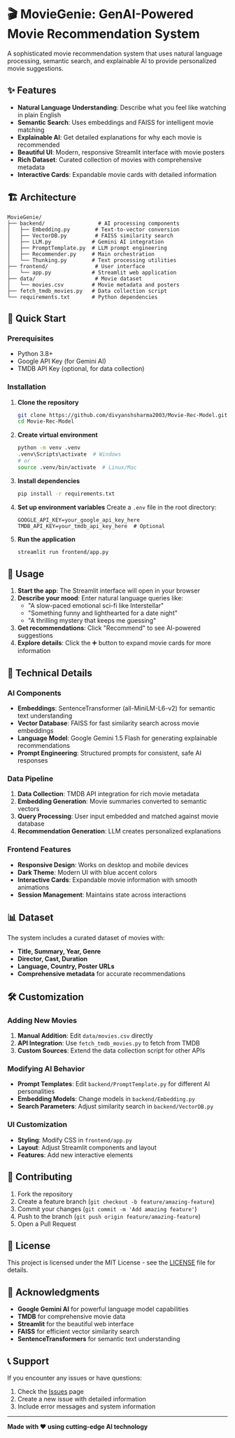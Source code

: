 # 🎬 MovieGenie: GenAI-Powered Movie Recommendation System

A sophisticated movie recommendation system that uses natural language processing, semantic search, and explainable AI to provide personalized movie suggestions.

## ✨ Features

- **Natural Language Understanding**: Describe what you feel like watching in plain English
- **Semantic Search**: Uses embeddings and FAISS for intelligent movie matching
- **Explainable AI**: Get detailed explanations for why each movie is recommended
- **Beautiful UI**: Modern, responsive Streamlit interface with movie posters
- **Rich Dataset**: Curated collection of movies with comprehensive metadata
- **Interactive Cards**: Expandable movie cards with detailed information

## 🏗️ Architecture

```
MovieGenie/
├── backend/                 # AI processing components
│   ├── Embedding.py        # Text-to-vector conversion
│   ├── VectorDB.py         # FAISS similarity search
│   ├── LLM.py             # Gemini AI integration
│   ├── PromptTemplate.py  # LLM prompt engineering
│   ├── Recommender.py     # Main orchestration
│   └── Thunking.py        # Text processing utilities
├── frontend/               # User interface
│   └── app.py             # Streamlit web application
├── data/                   # Movie dataset
│   └── movies.csv         # Movie metadata and posters
├── fetch_tmdb_movies.py   # Data collection script
└── requirements.txt       # Python dependencies
```

## 🚀 Quick Start

### Prerequisites

- Python 3.8+
- Google API Key (for Gemini AI)
- TMDB API Key (optional, for data collection)

### Installation

1. **Clone the repository**
   ```bash
   git clone https://github.com/divyanshsharma2003/Movie-Rec-Model.git
   cd Movie-Rec-Model
   ```

2. **Create virtual environment**
   ```bash
   python -m venv .venv
   .venv\Scripts\activate  # Windows
   # or
   source .venv/bin/activate  # Linux/Mac
   ```

3. **Install dependencies**
   ```bash
   pip install -r requirements.txt
   ```

4. **Set up environment variables**
   Create a `.env` file in the root directory:
   ```
   GOOGLE_API_KEY=your_google_api_key_here
   TMDB_API_KEY=your_tmdb_api_key_here  # Optional
   ```

5. **Run the application**
   ```bash
   streamlit run frontend/app.py
   ```

## 🎯 Usage

1. **Start the app**: The Streamlit interface will open in your browser
2. **Describe your mood**: Enter natural language queries like:
   - "A slow-paced emotional sci-fi like Interstellar"
   - "Something funny and lighthearted for a date night"
   - "A thrilling mystery that keeps me guessing"
3. **Get recommendations**: Click "Recommend" to see AI-powered suggestions
4. **Explore details**: Click the ➕ button to expand movie cards for more information

## 🔧 Technical Details

### AI Components

- **Embeddings**: SentenceTransformer (all-MiniLM-L6-v2) for semantic text understanding
- **Vector Database**: FAISS for fast similarity search across movie embeddings
- **Language Model**: Google Gemini 1.5 Flash for generating explainable recommendations
- **Prompt Engineering**: Structured prompts for consistent, safe AI responses

### Data Pipeline

1. **Data Collection**: TMDB API integration for rich movie metadata
2. **Embedding Generation**: Movie summaries converted to semantic vectors
3. **Query Processing**: User input embedded and matched against movie database
4. **Recommendation Generation**: LLM creates personalized explanations

### Frontend Features

- **Responsive Design**: Works on desktop and mobile devices
- **Dark Theme**: Modern UI with blue accent colors
- **Interactive Cards**: Expandable movie information with smooth animations
- **Session Management**: Maintains state across interactions

## 📊 Dataset

The system includes a curated dataset of movies with:
- **Title, Summary, Year, Genre**
- **Director, Cast, Duration**
- **Language, Country, Poster URLs**
- **Comprehensive metadata** for accurate recommendations

## 🛠️ Customization

### Adding New Movies

1. **Manual Addition**: Edit `data/movies.csv` directly
2. **API Integration**: Use `fetch_tmdb_movies.py` to fetch from TMDB
3. **Custom Sources**: Extend the data collection script for other APIs

### Modifying AI Behavior

- **Prompt Templates**: Edit `backend/PromptTemplate.py` for different AI personalities
- **Embedding Models**: Change models in `backend/Embedding.py`
- **Search Parameters**: Adjust similarity search in `backend/VectorDB.py`

### UI Customization

- **Styling**: Modify CSS in `frontend/app.py`
- **Layout**: Adjust Streamlit components and layout
- **Features**: Add new interactive elements

## 🤝 Contributing

1. Fork the repository
2. Create a feature branch (`git checkout -b feature/amazing-feature`)
3. Commit your changes (`git commit -m 'Add amazing feature'`)
4. Push to the branch (`git push origin feature/amazing-feature`)
5. Open a Pull Request

## 📝 License

This project is licensed under the MIT License - see the [LICENSE](LICENSE) file for details.

## 🙏 Acknowledgments

- **Google Gemini AI** for powerful language model capabilities
- **TMDB** for comprehensive movie data
- **Streamlit** for the beautiful web interface
- **FAISS** for efficient vector similarity search
- **SentenceTransformers** for semantic text understanding

## 📞 Support

If you encounter any issues or have questions:
1. Check the [Issues](https://github.com/divyanshsharma2003/Movie-Rec-Model/issues) page
2. Create a new issue with detailed information
3. Include error messages and system information

---

**Made with ❤️ using cutting-edge AI technology** 